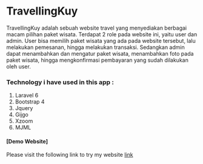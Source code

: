 # TravellingKuy

TravellingKuy adalah sebuah website travel yang menyediakan berbagai macam pilihan paket wisata. Terdapat 2 role pada website ini, yaitu user dan admin. User bisa memilih paket wisata yang ada pada website tersebut, lalu melakukan pemesanan, hingga melakukan transaksi. Sedangkan admin dapat menambahkan dan mengatur paket wisata, menambahkan foto pada paket wisata, hingga mengkonfirmasi pembayaran yang sudah dilakukan oleh user.

### Technology i have used in this app :
  1.  Laravel 6
  2.  Bootstrap 4
  3.  Jquery
  4.  Gijgo
  5.  Xzoom
  6.  MJML

#### [Demo Website]

Please visit the following link to try my website [link](https://www.youtube.com/watch?v=DKeU_49yPAc)